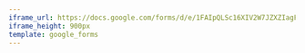 ```yaml
---
iframe_url: https://docs.google.com/forms/d/e/1FAIpQLSc16XIV2W7JZXZIagFmr834cbEZk2XTeba8BLkne-LhpO1qrQ/viewform?embedded=true
iframe_height: 900px
template: google_forms
---
```


